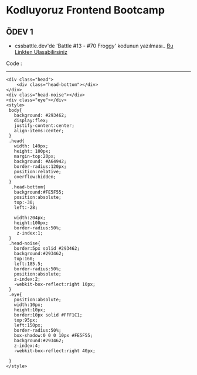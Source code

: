 # Kodluyoruz Frontend Bootcamp
 ## ÖDEV 1
 * cssbattle.dev'de 'Battle #13 - #70 Froggy' kodunun yazılması..	[Bu Linkten Ulaşabilirsiniz](https://cssbattle.dev/play/70)
 
 Code :
 ***
 ```
<div class="head">
     <div class="head-bottom"></div>  
</div>
<div class="head-noise"></div>
<div class="eye"></div>
<style>
  body{
    background: #293462;
    display:flex;
    justify-content:center;
    align-items:center;    
  }
  .head{
    width: 149px;
    height: 100px;
    margin-top:20px;
    background: #A64942;
    border-radius:120px;
    position:relative;
    overflow:hidden;
  }
   .head-bottom{
    background:#FE5F55;
    position:absolute;
    top:-30;
    left:-28;
    
    width:204px;
    height:100px;
    border-radius:50%;
     z-index:1;
  }
  .head-noise{
    border:5px solid #293462; 
    background:#293462;
    top:160;
    left:185.5;
    border-radius:50%;
    position:absolute;
    z-index:2;
    -webkit-box-reflect:right 10px;
  }
  .eye{
    position:absolute;
    width:10px;
    height:10px;
    border:10px solid #FFF1C1;
    top:95px;
    left:150px;
    border-radius:50%;
    box-shadow:0 0 0 10px #FE5F55;
    background:#293462;
    z-index:4;
    -webkit-box-reflect:right 40px;
    
  }
</style>


 ```
 
